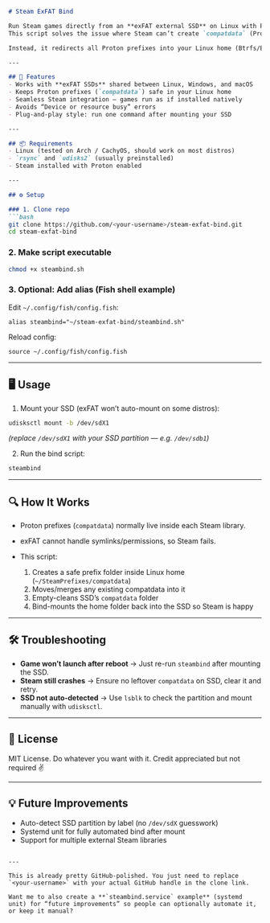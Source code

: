 ````markdown
# Steam ExFAT Bind

Run Steam games directly from an **exFAT external SSD** on Linux with Proton support.  
This script solves the issue where Steam can’t create `compatdata` (Proton prefixes) on exFAT because it doesn’t support Linux symlinks or permissions.

Instead, it redirects all Proton prefixes into your Linux home (Btrfs/Ext4/etc.) and bind-mounts them back into the SSD’s `SteamLibrary` so Steam sees everything as native.

---

## 🚀 Features
- Works with **exFAT SSDs** shared between Linux, Windows, and macOS  
- Keeps Proton prefixes (`compatdata`) safe in your Linux home  
- Seamless Steam integration — games run as if installed natively  
- Avoids “Device or resource busy” errors  
- Plug-and-play style: run one command after mounting your SSD  

---

## 📦 Requirements
- Linux (tested on Arch / CachyOS, should work on most distros)  
- `rsync` and `udisks2` (usually preinstalled)  
- Steam installed with Proton enabled  

---

## ⚙️ Setup

### 1. Clone repo
```bash
git clone https://github.com/<your-username>/steam-exfat-bind.git
cd steam-exfat-bind
````

### 2. Make script executable

```bash
chmod +x steambind.sh
```

### 3. Optional: Add alias (Fish shell example)

Edit `~/.config/fish/config.fish`:

```fish
alias steambind="~/steam-exfat-bind/steambind.sh"
```

Reload config:

```fish
source ~/.config/fish/config.fish
```

---

## 🖥️ Usage

1. Mount your SSD (exFAT won’t auto-mount on some distros):

```bash
udisksctl mount -b /dev/sdX1
```

*(replace `/dev/sdX1` with your SSD partition — e.g. `/dev/sdb1`)*

2. Run the bind script:

```bash
steambind
```

---

## 🔍 How It Works

* Proton prefixes (`compatdata`) normally live inside each Steam library.
* exFAT cannot handle symlinks/permissions, so Steam fails.
* This script:

  1. Creates a safe prefix folder inside Linux home (`~/SteamPrefixes/compatdata`)
  2. Moves/merges any existing compatdata into it
  3. Empty-cleans SSD’s `compatdata` folder
  4. Bind-mounts the home folder back into the SSD so Steam is happy

---

## 🛠️ Troubleshooting

* **Game won’t launch after reboot** → Just re-run `steambind` after mounting the SSD.
* **Steam still crashes** → Ensure no leftover `compatdata` on SSD, clear it and retry.
* **SSD not auto-detected** → Use `lsblk` to check the partition and mount manually with `udisksctl`.

---

## 📜 License

MIT License. Do whatever you want with it.
Credit appreciated but not required ✌️

---

## 💡 Future Improvements

* Auto-detect SSD partition by label (no `/dev/sdX` guesswork)
* Systemd unit for fully automated bind after mount
* Support for multiple external Steam libraries

```

---

This is already pretty GitHub-polished. You just need to replace `<your-username>` with your actual GitHub handle in the clone link.  

Want me to also create a **`steambind.service` example** (systemd unit) for “future improvements” so people can optionally automate it, or keep it manual?
```
